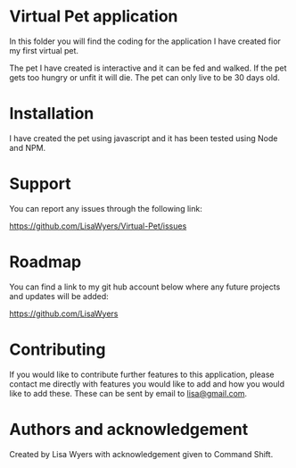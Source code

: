 # Virtual Pet application 

In this folder you will find the coding for the application I have created fior my first virtual pet. 

The pet I have created is interactive and it can be fed and walked. If the pet gets too hungry or unfit it will die. The pet can only live to be 30 days old. 

# Installation

I have created the pet using javascript and it has been tested using Node and NPM. 

# Support 

You can report any issues through the following link: 

https://github.com/LisaWyers/Virtual-Pet/issues

# Roadmap

You can find a link to my git hub account below where any future projects and updates will be added: 

https://github.com/LisaWyers

# Contributing 

If you would like to contribute further features to this application, please contact me directly with features you would like to add and how you would like to add these. These can be sent by email to lisa@gmail.com. 

# Authors and acknowledgement

Created by Lisa Wyers with acknowledgement given to Command Shift. 